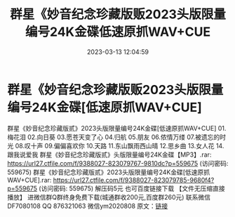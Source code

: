 ﻿---
title: 群星《妙音纪念珍藏版贩2023头版限量编号24K金碟低速原抓WAV+CUE
date: 2023-03-13 12:04:59
categories: 新碟专辑、稀有等精品
tags: 华语中文
---
# 群星《妙音纪念珍藏版贩2023头版限量编号24K金碟[低速原抓WAV+CUE]

群星《妙音纪念珍藏版贰》2023头版限量编号24K金碟[低速原抓WAV+CUE]
01.梅花泪
02.向日葵
03.愿苍天变了心
04.归航
05.朋友
06.侬情万缕
07.被遗忘的时光
08.叹十声
09.偏偏喜欢你
10.天路
11.东山飘雨西山晴
12.思乡曲
13.女人花
14.跟我说爱我
群星《妙音纪念珍藏版贰》头版限量编号24K金碟【MP3】.rar: https://url27.ctfile.com/f/9388027-823079767-9810dc?p=559675
(访问密码: 559675)
群星《妙音纪念珍藏版贰》2023头版限量编号24K金碟[低速原抓WAV+CUE].rar: https://url27.ctfile.com/f/9388027-823079785-9680f4?p=559675
(访问密码: 559675)
解压码5元
也可百度链接下载 【文件无压缩直接播放】
进微信群Q群终身免费下载(城通群收200元,百度群260元)
联系微信DF7080108 QQ 876321063
微信ym2020808
原文：[链接](https://blog.sina.com.cn/s/blog_1647c7e76010310zm.html)
